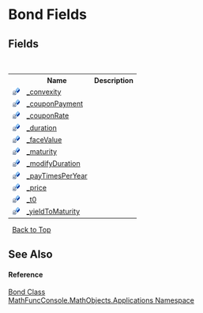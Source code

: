 # Bond Fields
 


## Fields
&nbsp;<table><tr><th></th><th>Name</th><th>Description</th></tr><tr><td>![Private field](media/privfield.gif "Private field")</td><td><a href="f55d122d-0109-bc55-a4e7-6b86fdcdd947">_convexity</a></td><td /></tr><tr><td>![Private field](media/privfield.gif "Private field")</td><td><a href="f875c7e5-bbf1-7f2d-0170-3aad3312daf5">_couponPayment</a></td><td /></tr><tr><td>![Private field](media/privfield.gif "Private field")</td><td><a href="4935ce1c-89b6-c6e7-3ff2-0457914e67da">_couponRate</a></td><td /></tr><tr><td>![Private field](media/privfield.gif "Private field")</td><td><a href="e8eaec8c-a07c-2410-dac2-5853239fcdfd">_duration</a></td><td /></tr><tr><td>![Private field](media/privfield.gif "Private field")</td><td><a href="708f080b-aced-916b-6cde-ca0232753f31">_faceValue</a></td><td /></tr><tr><td>![Private field](media/privfield.gif "Private field")</td><td><a href="fba696ba-32f7-be72-26a2-ed16e1baa04f">_maturity</a></td><td /></tr><tr><td>![Private field](media/privfield.gif "Private field")</td><td><a href="2739a3f4-794b-4335-4078-db67f7b4b459">_modifyDuration</a></td><td /></tr><tr><td>![Private field](media/privfield.gif "Private field")</td><td><a href="beea8c27-71f9-3083-ad2b-ca6e4bfcb1b8">_payTimesPerYear</a></td><td /></tr><tr><td>![Private field](media/privfield.gif "Private field")</td><td><a href="af2941c4-bff4-eab6-bc41-01f93e691720">_price</a></td><td /></tr><tr><td>![Private field](media/privfield.gif "Private field")</td><td><a href="a005c30d-f389-30b2-0dca-62e43acf94f6">_t0</a></td><td /></tr><tr><td>![Private field](media/privfield.gif "Private field")</td><td><a href="82cc9927-3105-7b50-5dd8-16ee8b71b3df">_yieldToMaturity</a></td><td /></tr></table>&nbsp;
<a href="#bond-fields">Back to Top</a>

## See Also


#### Reference
<a href="825e26af-6be9-7340-3b39-9cea3691afc1">Bond Class</a><br /><a href="d9e4b2f9-9258-2f31-ca55-43e6b838bbc3">MathFuncConsole.MathObjects.Applications Namespace</a><br />